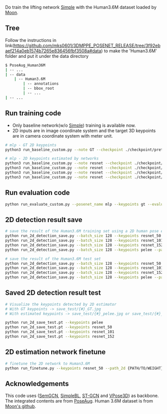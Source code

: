 Do train the lifting network [Simple](https://github.com/una-dinosauria/3d-pose-baseline) with the Human3.6M dataset loaded by [Moon](https://github.com/mks0601/3DMPPE_POSENET_RELEASE.git).


## Tree
Follow the instructions in link(https://github.com/mks0601/3DMPPE_POSENET_RELEASE/tree/3f92ebaef214a0eb1574b7265e836456fbf3508a#data) to make the 'Human3.6M' folder and put it under the data directory
```sh
$ PoseAug_Human36M
| -- ...
| -- data
    | -- Human3.6M
        | -- annotations
        | -- bbox_root
        | -- ...
| -- ...
```
## Run training code  
* Only baseline network(w/o [Simple](https://github.com/una-dinosauria/3d-pose-baseline)) training is available now. 
* 2D inputs are in image coordinate system and the target 3D keypoints are in camera coordinate system with meter unit.
```sh
# mlp - GT 2D keypoints
python3 run_baseline_custom.py --note GT --checkpoint ./checkpoint/pretrain_baseline --posenet_name 'mlp' --stages 2  --keypoints gt

# mlp - 2D keypoints estimated by networks
python3 run_baseline_custom.py --note resnet --checkpoint ./checkpoint/pretrain_baseline/ --posent_name mlp --stages 2 --keypoints resnet_50
python3 run_baseline_custom.py --note resnet --checkpoint ./checkpoint/pretrain_baseline/ --posent_name mlp --stages 2 --keypoints resnet_101
python3 run_baseline_custom.py --note resnet --checkpoint ./checkpoint/pretrain_baseline/ --posent_name mlp --stages 2 --keypoints resnet_152
python3 run_baseline_custom.py --note resnet --checkpoint ./checkpoint/pretrain_baseline/ --posent_name mlp --stages 2 --keypoints pelee

``` 
## Run evaluation code
```sh
python run_evaluate_custom.py --posenet_name mlp --keypoints gt --evaluate {PATH/TO/WEIGHT}
```

## 2D detection result save 

```sh
# save the result of the Human3.6M training set using a 2D human pose estimation network
python run_2d_detection_save.py --batch_size 128 --keypoints resnet_50 --path_2d {PATH/TO/WEIGHT} --is_train true 
python run_2d_detection_save.py --batch_size 128 --keypoints resnet_101 --path_2d {PATH/TO/WEIGHT} --is_train true 
python run_2d_detection_save.py --batch_size 128 --keypoints resnet_152 --path_2d {PATH/TO/WEIGHT} --is_train true 
python run_2d_detection_save.py --batch_size 128 --keypoints pelee --path_2d {PATH/TO/WEIGHT} --is_train true 

# save the result of the Human3.6M test set
python run_2d_detection_save.py --batch_size 128 --keypoints resnet_50 --path_2d {PATH/TO/WEIGHT} --is_train false 
python run_2d_detection_save.py --batch_size 128 --keypoints resnet_101 --path_2d {PATH/TO/WEIGHT} --is_train false 
python run_2d_detection_save.py --batch_size 128 --keypoints resnet_152 --path_2d {PATH/TO/WEIGHT} --is_train false
python run_2d_detection_save.py --batch_size 128 --keypoints pelee --path_2d {PATH/TO/WEIGHT} --is_train false 
```

## Saved 2D detection result test
```sh
# Visualize the keypoints detected by 2D estimator
# With GT keypoints -> save_test/{#}_GT.jpg
# With estimated keypoints -> save_test/{#}_pelee.jpg or save_test/{#}_resnet.jpg

python run_2d_save_test.pt --keypoints pelee
python run_2d_save_test.pt --keypoints resnet_50
python run_2d_save_test.pt --keypoints resnet_101
python run_2d_save_test.pt --keypoints resnet_152
```

## 2D estimation network finetune
```sh
# finetune the 2D network to Human3.6M
python run_finetune.py --keypoints resnet_50 --path_2d {PATH/TO/WEIGHT} --batch_size 128
```
## Acknowledgements
This code uses ([SemGCN](https://github.com/garyzhao/SemGCN), [SimpleBL](https://github.com/una-dinosauria/3d-pose-baseline), [ST-GCN](https://github.com/vanoracai/Exploiting-Spatial-temporal-Relationships-for-3D-Pose-Estimation-via-Graph-Convolutional-Networks) and [VPose3D](https://github.com/facebookresearch/VideoPose3D)) as backbone. The integrated contents are from [PoseAug](https://github.com/jfzhang95/PoseAug.git). Human 3.6M dataset is from [Moon's github](https://github.com/mks0601/3DMPPE_POSENET_RELEASE.git).
